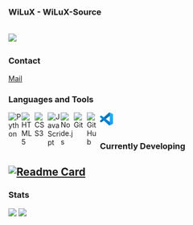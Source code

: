 ### WiLuX - WiLuX-Source


![](https://komarev.com/ghpvc/?username=WiLuX-Source&label=Profile+Views&style=plastic)
---

### Contact
[Mail](mailto:williamknux.a8h1z@simplelogin.co)


### Languages and Tools

<img align="left" alt="Python" width="26px" src="https://cdn4.iconfinder.com/data/icons/logos-and-brands/512/267_Python_logo-128.png" />
<img align="left" alt="HTML5" width="26px" src="https://cdn1.iconfinder.com/data/icons/logotypes/32/badge-html-5-128.png" />
<img align="left" alt="CSS3" width="26px" src="https://cdn1.iconfinder.com/data/icons/logotypes/32/badge-css-3-128.png" />
<img align="left" alt="JavaScript" width="26px" src="https://cdn4.iconfinder.com/data/icons/logos-and-brands/512/187_Js_logo_logos-128.png" />
<img align="left" alt="Node.js" width="26px" src="https://cdn4.iconfinder.com/data/icons/logos-and-brands/512/233_Node_Js_logo-128.png" />
<img align="left" alt="Git" width="26px" src="https://cdn3.iconfinder.com/data/icons/social-media-2169/24/social_media_social_media_logo_git-128.png" />
<img align="left" alt="GitHub" width="26px" src="https://cdn4.iconfinder.com/data/icons/socialcones/508/Github-128.png" />
<img align="left" alt="Visual Studio Code" width="26px" src="https://raw.githubusercontent.com/github/explore/80688e429a7d4ef2fca1e82350fe8e3517d3494d/topics/visual-studio-code/visual-studio-code.png"/>
<br/>
<br/>

### Currently Developing
[![Readme Card](https://github-readme-stats.vercel.app/api/pin/?username=WiLuX-Source&repo=Discord-Token-Login&title_color=58a6ff&icon_color=8b949e&text_color=8b949e&bg_color=0d1117&border_color=30363d)](https://github.com/WiLuX-Source/Discord-Token-Login)
---
### Stats
![](https://github-readme-streak-stats.herokuapp.com?user=WiLuX-Source&date_format=M%20j%5B%2C%20Y%5D&background=0D1117&border=30363D&stroke=30363D&ring=58A6FF&fire=8B949E&currStreakNum=58A6FF&sideNums=58A6FF&currStreakLabel=8B949E&sideLabels=8B949E&dates=8B949E) ![](https://github-readme-stats.vercel.app/api/top-langs/?username=WiLuX-Source&layout=compact&title_color=58a6ff&icon_color=8b949e&text_color=8b949e&bg_color=0d1117&border_color=30363d)
